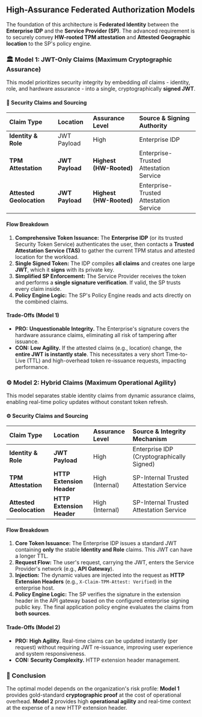 ## High-Assurance Federated Authorization Models

The foundation of this architecture is **Federated Identity** between the **Enterprise IDP** and the **Service Provider (SP)**. The advanced requirement is to securely convey **HW-rooted TPM attestation** and **Attested Geographic location** to the SP's policy engine.

### 🏛️ Model 1: JWT-Only Claims (Maximum Cryptographic Assurance)

This model prioritizes security integrity by embedding *all* claims - identity, role, and hardware assurance - into a single, cryptographically **signed JWT**.

#### 🔑 Security Claims and Sourcing
| Claim Type | Location | Assurance Level | Source & Signing Authority |
| :--- | :--- | :--- | :--- |
| **Identity & Role** | JWT Payload | High | Enterprise IDP |
| **TPM Attestation** | **JWT Payload** | **Highest (HW-Rooted)** | Enterprise-Trusted Attestation Service |
| **Attested Geolocation** | **JWT Payload** | **Highest (HW-Rooted)** | Enterprise-Trusted Attestation Service |

#### Flow Breakdown
1.  **Comprehensive Token Issuance:** The **Enterprise IDP** (or its trusted Security Token Service) authenticates the user, then contacts a **Trusted Attestation Service (TAS)** to gather the current TPM status and attested location for the workload.
2.  **Single Signed Token:** The IDP compiles **all claims** and creates one large **JWT**, which it **signs** with its private key. 
3.  **Simplified SP Enforcement:** The Service Provider receives the token and performs a **single signature verification**. If valid, the SP trusts every claim inside.
4.  **Policy Engine Logic:** The SP's Policy Engine reads and acts directly on the combined claims.

#### Trade-Offs (Model 1)
* **PRO:** **Unquestionable Integrity.** The Enterprise's signature covers the hardware assurance claims, eliminating all risk of tampering after issuance.
* **CON:** **Low Agility.** If the attested claims (e.g., location) change, the **entire JWT is instantly stale**. This necessitates a very short Time-to-Live (TTL) and high-overhead token re-issuance requests, impacting performance.

### ⚙️ Model 2: Hybrid Claims (Maximum Operational Agility)

This model separates stable identity claims from dynamic assurance claims, enabling real-time policy updates without constant token refresh.

#### ⚙️ Security Claims and Sourcing
| Claim Type | Location | Assurance Level | Source & Integrity Mechanism |
| :--- | :--- | :--- | :--- |
| **Identity & Role** | **JWT Payload** | High | Enterprise IDP (Cryptographically Signed) |
| **TPM Attestation** | **HTTP Extension Header** | High (Internal) | SP-Internal Trusted Attestation Service |
| **Attested Geolocation** | **HTTP Extension Header** | High (Internal) | SP-Internal Trusted Attestation Service |

#### Flow Breakdown
1.  **Core Token Issuance:** The Enterprise IDP issues a standard JWT containing **only** the stable **Identity and Role** claims. This JWT can have a longer TTL.
2.  **Request Flow:** The user's request, carrying the JWT, enters the Service Provider's network (e.g., **API Gateway**).
3.  **Injection:** The dynamic values are injected into the request as **HTTP Extension Headers** (e.g., `X-Claim-TPM-Attest: Verified`) in the enterprise host. 
4.  **Policy Engine Logic:** The SP verifies the signature in the extension header in the API gateway based on the configured enterprise signing public key. The final application policy engine evaluates the claims from **both sources**. 

#### Trade-Offs (Model 2)
* **PRO:** **High Agility.** Real-time claims can be updated instantly (per request) without requiring JWT re-issuance, improving user experience and system responsiveness.
* **CON:** **Security Complexity.** HTTP extension header management.

### 🌟 Conclusion

The optimal model depends on the organization's risk profile: **Model 1** provides gold-standard **cryptographic proof** at the cost of operational overhead. **Model 2** provides high **operational agility** and real-time context at the expense of a new HTTP extension header.
